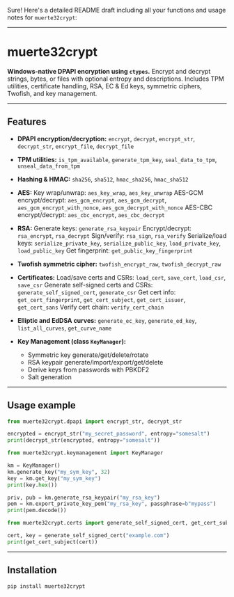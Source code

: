 Sure! Here's a detailed README draft including all your functions and usage notes for `muerte32crypt`:

---

# muerte32crypt

**Windows-native DPAPI encryption using `ctypes`.**
Encrypt and decrypt strings, bytes, or files with optional entropy and descriptions.
Includes TPM utilities, certificate handling, RSA, EC & Ed keys, symmetric ciphers, Twofish, and key management.

---

## Features

* **DPAPI encryption/decryption:**
  `encrypt`, `decrypt`, `encrypt_str`, `decrypt_str`, `encrypt_file`, `decrypt_file`

* **TPM utilities:**
  `is_tpm_available`, `generate_tpm_key`, `seal_data_to_tpm`, `unseal_data_from_tpm`

* **Hashing & HMAC:**
  `sha256`, `sha512`, `hmac_sha256`, `hmac_sha512`

* **AES:**
  Key wrap/unwrap: `aes_key_wrap`, `aes_key_unwrap`
  AES-GCM encrypt/decrypt: `aes_gcm_encrypt`, `aes_gcm_decrypt`, `aes_gcm_encrypt_with_nonce`, `aes_gcm_decrypt_with_nonce`
  AES-CBC encrypt/decrypt: `aes_cbc_encrypt`, `aes_cbc_decrypt`

* **RSA:**
  Generate keys: `generate_rsa_keypair`
  Encrypt/decrypt: `rsa_encrypt`, `rsa_decrypt`
  Sign/verify: `rsa_sign`, `rsa_verify`
  Serialize/load keys: `serialize_private_key`, `serialize_public_key`, `load_private_key`, `load_public_key`
  Get fingerprint: `get_public_key_fingerprint`

* **Twofish symmetric cipher:**
  `twofish_encrypt_raw`, `twofish_decrypt_raw`

* **Certificates:**
  Load/save certs and CSRs: `load_cert`, `save_cert`, `load_csr`, `save_csr`
  Generate self-signed certs and CSRs: `generate_self_signed_cert`, `generate_csr`
  Get cert info: `get_cert_fingerprint`, `get_cert_subject`, `get_cert_issuer`, `get_cert_sans`
  Verify cert chain: `verify_cert_chain`

* **Elliptic and EdDSA curves:**
  `generate_ec_key`, `generate_ed_key`, `list_all_curves`, `get_curve_name`

* **Key Management (class `KeyManager`):**

  * Symmetric key generate/get/delete/rotate
  * RSA keypair generate/import/export/get/delete
  * Derive keys from passwords with PBKDF2
  * Salt generation

---

## Usage example

```python
from muerte32crypt.dpapi import encrypt_str, decrypt_str

encrypted = encrypt_str("my_secret_password", entropy="somesalt")
print(decrypt_str(encrypted, entropy="somesalt"))
```

```python
from muerte32crypt.keymanagement import KeyManager

km = KeyManager()
km.generate_key("my_sym_key", 32)
key = km.get_key("my_sym_key")
print(key.hex())

priv, pub = km.generate_rsa_keypair("my_rsa_key")
pem = km.export_private_key_pem("my_rsa_key", passphrase=b"mypass")
print(pem.decode())
```

```python
from muerte32crypt.certs import generate_self_signed_cert, get_cert_subject

cert, key = generate_self_signed_cert("example.com")
print(get_cert_subject(cert))
```

---

## Installation

```bash
pip install muerte32crypt
```
